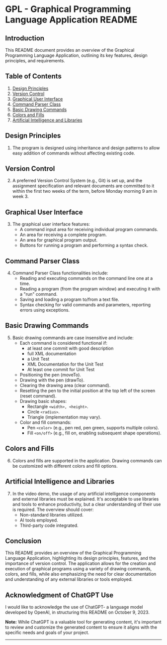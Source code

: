 # GPL - Graphical Programming Language Application README

## Introduction

This README document provides an overview of the Graphical Programming Language Application, outlining its key features, design principles, and requirements.

## Table of Contents

1. [Design Principles](#design-principles)
2. [Version Control](#version-control)
3. [Graphical User Interface](#graphical-user-interface)
4. [Command Parser Class](#command-parser-class)
5. [Basic Drawing Commands](#basic-drawing-commands)
6. [Colors and Fills](#colors-and-fills)
7. [Artificial Intelligence and Libraries](#artificial-intelligence-and-libraries)

## Design Principles<a name="design-principles"></a>

1. The program is designed using inheritance and design patterns to allow easy addition of commands without affecting existing code.

## Version Control<a name="version-control"></a>

2. A preferred Version Control System (e.g., Git) is set up, and the assignment specification and relevant documents are committed to it within the first two weeks of the term, before Monday morning 9 am in week 3.

## Graphical User Interface<a name="graphical-user-interface"></a>

3. The graphical user interface features:
   - A command input area for receiving individual program commands.
   - An area for receiving a complete program.
   - An area for graphical program output.
   - Buttons for running a program and performing a syntax check.

## Command Parser Class<a name="command-parser-class"></a>

4. Command Parser Class functionalities include:
   - Reading and executing commands on the command line one at a time.
   - Reading a program (from the program window) and executing it with a "run" command.
   - Saving and loading a program to/from a text file.
   - Syntax checking for valid commands and parameters, reporting errors using exceptions.


## Basic Drawing Commands<a name="basic-drawing-commands"></a>

5. Basic drawing commands are case insensitive and include:
   - Each command is considered functional if:
       - at least one commit with good description
       - full XML documentation
       - a Unit Test
       - XML Documentation for the Unit Test
       - At least one commit for Unit Test
   - Positioning the pen (moveTo).
   - Drawing with the pen (drawTo).
   - Clearing the drawing area (clear command).
   - Resetting the pen to the initial position at the top left of the screen (reset command).
   - Drawing basic shapes:
     - Rectangle `<width>, <height>`.
     - Circle `<radius>`.
     - Triangle (implementation may vary).
   - Color and fill commands:
     - Pen `<color>` (e.g., pen red, pen green, supports multiple colors).
     - Fill `<on/off>` (e.g., fill on, enabling subsequent shape operations).

## Colors and Fills<a name="colors-and-fills"></a>

6. Colors and fills are supported in the application. Drawing commands can be customized with different colors and fill options.

## Artificial Intelligence and Libraries<a name="artificial-intelligence-and-libraries"></a>

7. In the video demo, the usage of any artificial intelligence components and external libraries must be explained. It's acceptable to use libraries and tools to enhance productivity, but a clear understanding of their use is required. The overview should cover:
   - Non-standard libraries utilized.
   - AI tools employed.
   - Third-party code integrated.

## Conclusion

This README provides an overview of the Graphical Programming Language Application, highlighting its design principles, features, and the importance of version control. The application allows for the creation and execution of graphical programs using a variety of drawing commands, colors, and fills, while also emphasizing the need for clear documentation and understanding of any external libraries or tools employed.

## Acknowledgment of ChatGPT Use

I would like to acknowledge the use of ChatGPT- a language model developed by OpenAI, in structuring this README on October 9, 2023.

**Note:** While ChatGPT is a valuable tool for generating content, it's important to review and customize the generated content to ensure it aligns with the specific needs and goals of your project.

---
